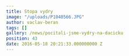 ```yaml
---
title: Stopa vydry
image: "/uploads/P1040566.JPG"
author: vaclav-beran
tags: []
gallery: /news/pocitali-jsme-vydry-na-dacicku
position: 43
date: 2016-05-18 20:21:33.000000000 Z
---
```

